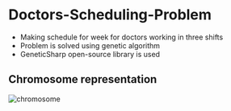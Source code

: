 # Doctors-Scheduling-Problem
- Making schedule for week for doctors working in three shifts
- Problem is solved using genetic algorithm
- GeneticSharp open-source library is used

## Chromosome representation
![chromosome](https://user-images.githubusercontent.com/37186937/74371630-6a025080-4dd9-11ea-87e3-2935afa050a9.PNG)
